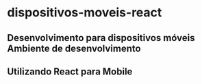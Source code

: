 # dispositivos-moveis-react

## Desenvolvimento para dispositivos móveis Ambiente de desenvolvimento
## Utilizando React para Mobile
